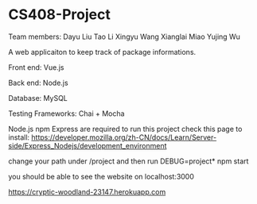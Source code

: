 # CS408-Project

Team members:
Dayu Liu
Tao Li
Xingyu Wang
Xianglai Miao
Yujing Wu

A web applicaiton to keep track of package informations.

Front end: Vue.js

Back end: Node.js

Database: MySQL

Testing Frameworks: Chai + Mocha

Node.js  npm  Express are required to run this project
check this page to install: https://developer.mozilla.org/zh-CN/docs/Learn/Server-side/Express_Nodejs/development_environment

change your path under /project and then run DEBUG=project* npm start 

you should be able to see the website on localhost:3000

https://cryptic-woodland-23147.herokuapp.com

